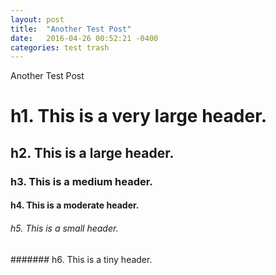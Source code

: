 ```yaml
---
layout: post
title:  "Another Test Post"
date:   2016-04-26 00:52:21 -0400
categories: test trash
---
```

Another Test Post

# h1. This is a very large header.

## h2. This is a large header.

### h3. This is a medium header.

#### h4. This is a moderate header.

###### h5. This is a small header.

####### h6. This is a tiny header.